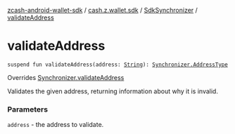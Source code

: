 [zcash-android-wallet-sdk](../../index.md) / [cash.z.wallet.sdk](../index.md) / [SdkSynchronizer](index.md) / [validateAddress](./validate-address.md)

# validateAddress

`suspend fun validateAddress(address: `[`String`](https://kotlinlang.org/api/latest/jvm/stdlib/kotlin/-string/index.html)`): `[`Synchronizer.AddressType`](../-synchronizer/-address-type/index.md)

Overrides [Synchronizer.validateAddress](../-synchronizer/validate-address.md)

Validates the given address, returning information about why it is invalid.

### Parameters

`address` - the address to validate.